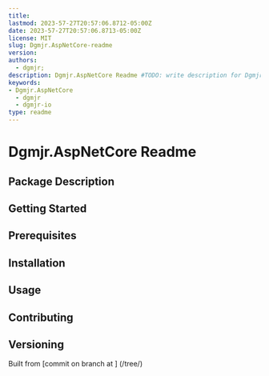 ```yaml
---
title:
lastmod: 2023-57-27T20:57:06.8712-05:00Z
date: 2023-57-27T20:57:06.8713-05:00Z
license: MIT
slug: Dgmjr.AspNetCore-readme
version:
authors:
  - dgmjr;
description: Dgmjr.AspNetCore Readme #TODO: write description for Dgmjr.AspNetCore Readme
keywords:
- Dgmjr.AspNetCore
  - dgmjr
  - dgmjr-io
type: readme
---
```

# Dgmjr.AspNetCore Readme
<!-- TODO: Write the contents of the Dgmjr.AspNetCore Readme file -->
## Package Description
## Getting Started
## Prerequisites
## Installation
## Usage
## Contributing
## Versioning
Built from [commit  on branch  at ]
(/tree/)
